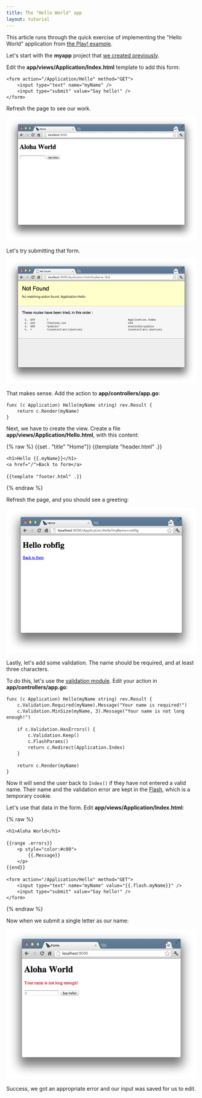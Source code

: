 ```yaml
---
title: The "Hello World" app
layout: tutorial
---
```


This article runs through the quick exercise of implementing the "Hello World"
application from
[the Play! example](http://www.playframework.org/documentation/1.2.4/firstapp).

Let's start with the **myapp** project that [we created previously](createapp.html).

Edit the **app/views/Application/Index.html** template to add this form:

	<form action="/Application/Hello" method="GET">
	    <input type="text" name="myName" />
	    <input type="submit" value="Say hello!" />
	</form>

Refresh the page to see our work.

![The Say Hello form](../img/AlohaForm.png)

Let's try submitting that form.

![Route not found](../img/HelloRouteNotFound.png)

That makes sense.  Add the action to **app/controllers/app.go**:

	func (c Application) Hello(myName string) rev.Result {
		return c.Render(myName)
	}


Next, we have to create the view.  Create a file
**app/views/Application/Hello.html**, with this content:

{% raw %}
	{{set . "title" "Home"}}
	{{template "header.html" .}}

	<h1>Hello {{.myName}}</h1>
	<a href="/">Back to form</a>

	{{template "footer.html" .}}
{% endraw %}

Refresh the page, and you should see a greeting:

![Hello Robfig](../img/HelloRobfig.png)

Lastly, let's add some validation.  The name should be required, and at least
three characters.

To do this, let's use the [validation module](../manual/validation.html).  Edit
your action in **app/controllers/app.go**:

	func (c Application) Hello(myName string) rev.Result {
		c.Validation.Required(myName).Message("Your name is required!")
		c.Validation.MinSize(myName, 3).Message("Your name is not long enough!")

		if c.Validation.HasErrors() {
			c.Validation.Keep()
			c.FlashParams()
			return c.Redirect(Application.Index)
		}

		return c.Render(myName)
	}

Now it will send the user back to `Index()` if they have not entered a valid
name. Their name and the validation error are kept in the
[Flash](../manual/sessionflash.html), which is a temporary cookie.

Let's use that data in the form.  Edit **app/views/Application/Index.html**:

{% raw %}

	<h1>Aloha World</h1>

	{{range .errors}}
		<p style="color:#c00">
			{{.Message}}
		</p>
	{{end}}

	<form action="/Application/Hello" method="GET">
		<input type="text" name="myName" value="{{.flash.myName}}" />
		<input type="submit" value="Say hello!" />
	</form>

{% endraw %}

Now when we submit a single letter as our name:

![Example error](../img/HelloNameNotLongEnough.png)

Success, we got an appropriate error and our input was saved for us to edit.
